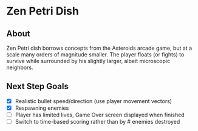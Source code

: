 # Zen Petri Dish

## About
Zen Petri dish borrows concepts from the Asteroids arcade game, but at a scale many orders of magnitude smaller. The player floats (or fights) to survive while surrounded by his slightly larger, albeit microscopic neighbors.

## Next Step Goals
- [X] Realistic bullet speed/direction (use player movement vectors)
- [X] Respawning enemies
- [ ] Player has limited lives, Game Over screen displayed when finished
- [ ] Switch to time-based scoring rather than by # enemies destroyed
